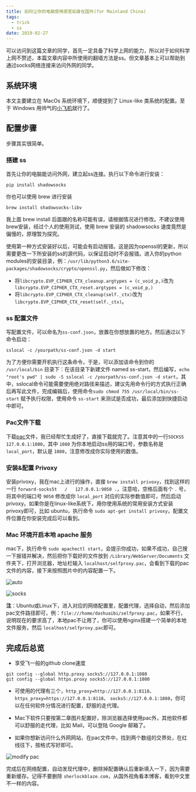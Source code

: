 ```yaml
---
title: 如何让你的电脑使用感官如身在国外(for Mainland China)
tags:
  - trick
  - ss
date: 2019-02-27
---
```


可以访问到这篇文章的同学，首先一定具备了科学上网的能力，所以对于如何科学上网不赘述，本篇文章内容中所使用的翻墙方法是ss。但文章基本上可以帮助到通过socks网络连接来访问外网的同学。

## 系统环境

本文主要建立在 MacOs 系统环境下，顺便提到了 Linux-like 类系统的配置。至于 Windows 用帅气的[小飞机](https://github.com/shadowsocks/shadowsocks-windows/releases)就行了。

## 配置步骤

步骤其实很简单。

### 搭建 ss

首先让你的电脑能访问外网，建立起ss连接。执行以下命令进行安装：

```shell
pip install shadowsocks
```

你也可以使用 brew 进行安装

```shell
brew install shadowsocks-libv
```

我上面 brew install 后面跟的名称可能有误，请根据情况进行修改。不建议使用brew安装，经过个人的使用测试，使用 brew 安装的 shadowsocks 速度竟然是偏慢的，原理暂为探究。

使用第一种方式安装好以后，可能会有启动报错。这是因为openssl的更新，所以需要更改一下所安装的ss的源代码，以保证启动时不会报错。进入你的python modules的安装目录，例：`/usr/lib/python3.6/site-packages/shadowsocks/crypto/openssl.py`，然后做如下修改：

- 将`libcrypto.EVP_CIPHER_CTX_cleanup.argtypes = (c_void_p,)`改为`libcrypto.EVP_CIPHER_CTX_reset.argtypes = (c_void_p,)`
- 将`libcrypto.EVP_CIPHER_CTX_cleanup(self._ctx)`改为`libcrypto.EVP_CIPHER_CTX_reset(self._ctx)`。

### ss 配置文件

写配置文件，可以命名为`ss-conf.json`，放置在你想放置的地方。然后通过以下命令启动：

```shell
sslocal -c /yourpath/ss-conf.json -d start
```

为了方便你需要开机执行这条命令，于是，可以添加该命令到你的 `/usr/local/bin` 目录下：在该目录下新建文件 named ss-start，然后编写，`echo "root's pwd" | sudo -S sslocal -c /yourpath/ss-conf.json -d start`，其中，sslocal命令可能需要使用绝对路径来描述，建议先用命令行的方式执行正确后再写此文件，完成编辑后，使用命令`sudo chmod 755 /usr/local/bin/ss-start` 赋予执行权限，使用命令 `ss-start` 来测试是否成功，最后添加到快捷启动中即可。


### Pac文件下载

下载[pac](https://sherlockblaze.com/resources/file/pac/selfproxy.pac)文件，我已经帮忙生成好了，直接下载就完了。注意其中的一行`SOCKS5 127.0.0.1:1080`，其中 `1080` 为你本地启动ss用的端口号，参数名称是 `local_port`，默认是 `1080`，注意修改成你实际使用的数值。

### 安装&配置 Privoxy

安装privoxy，我在mac上进行的操作，直接 `brew install privoxy`，找到这样的一行 `forward-socks5t   /   127.0.0.1:9050 .`，注意哈，空格后面有个 `.` 号，将其中的端口号 `9050` 修改成你 `local_port` 对应的实际参数值即可，然后启动 privoxy。如果你是在linux-like系统下，用你使用系统的常用安装方式安装privoxy即可，比如 ubuntu，执行命令 `sudo apt-get install privoxy`，配置文件位置在你安装完成后可以看到。

### Mac 环境开启本地 apache 服务

mac下，执行命令 `sudo apachectl start`，会提示你成功，如果不成功，自己搜一下报错并解决，然后把你下载好的文件放到 `/Library/WebServer/Documents` 文件夹下，打开浏览器，地址栏输入 `localhost/selfproxy.pac`，会看到下载的pac文件的内容，接下来按照图片中的内容配置一下。

![auto](https://sherlockblaze.com/resources/img/trick/automatic-proxy-configuration.png)

![socks](https://sherlockblaze.com/resources/img/trick/socks-proxy-configuration.png)

**注**：Ubuntu或Linux下，进入对应的网络配置里，配置代理，选择自动，然后添加pac文件路径即可，例：`file:///home/dashuaibi/selfproxy.pac`，如果不行，说明现在的要求高了，本地pac不让用了，你可以使用nginx搭建一个简单的本地文件服务，然后 `localhost/selfproxy.pac`即可。

## 完成后总览

- 享受飞一般的github clone速度

```shell
git config --global http.proxy socks5://127.0.0.1:1080
git config --global https.proxy socks5://127.0.0.1:1080
```

- 可使用的代理有三个，`http_proxy=http://127.0.0.1:8118`、 `https_proxy=https://127.0.0.1:8118`、 `socks5://127.0.0.1:1080`，你可以在任何软件分情况进行配置，舒服的走代理。

- Mac下软件只要按第二章图片配置好，除浏览器选择使用pac外，其他软件都可以舒服的走代理，比如 Mail，可以登陆 Google 邮箱了。

- 如果你想新访问什么外网网站，在pac文件中，找到两个数组的交界处，在红线往下，按格式写好即可。

![modify pac](https://sherlockblaze.com/resources/img/trick/modify-pac.png)

完成后在网络配置，自动发现代理中，删除掉配置确认后重新填入一下，因为需要重新缓存。记得不要删除 `sherlockblaze.com`，从国外视角看本博客，看到中文里不一样的内容。